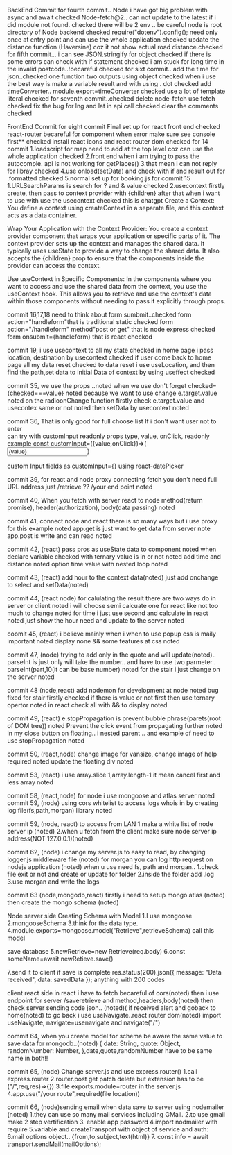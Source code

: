 BackEnd Commit
for fourth commit..
Node i have got big problem with async and await checked
Node-fetch@2.. can not update to the latest if i did module not found. checked
there will be 2 env .. be careful node is root directory of Node backend checked
require("dotenv").config(); need only once at entry point and can use the whole application checked
update the distance function (Haversine) coz it not show actual road distance.checked
for fifth commit...
i can see JSON.stringify for object checked
if there is some errors can check with if statement checked
i am stuck for long time in the invalid postcode..!becareful checked
for sixt commit..
add the time for json..checked
one function two outputs using object checked
when i use the best way is make a variable result and with using . dot checked
add timeConverter.. module.export=timeConverter checked
use a lot of template literal checked
for seventh commit..checked
delete node-fetch use fetch checked
fix the bug for lng and lat in api call checked
clear the comments checked

FrontEnd Commit
for eight commit
Final set up for react front end checked
react-router becareful for component when error make sure see console first\*\* checked
install react icons and react router dom checked
for 14 commit
1.loadscript for map need to add at the top level coz can use the whole application checked
2.front end when i am trying to pass the autocomple. api is not working for getPlaces()
3.that mean i can not reply for libray checked
4.use onload(setData) and check with if and result out for .formatted checked
5.normal set up for booking.js
for commit 15
1.URLSearchParams is search for ? and & value checked
2.usecontext firstly create, then pass to context provider with {children} after that when i want to use with use the usecontext checked
this is chatgpt
Create a Context: You define a context using createContext in a separate file, and this context acts as a data container.

Wrap Your Application with the Context Provider: You create a context provider component that wraps your application or specific parts of it. The context provider sets up the context and manages the shared data. It typically uses useState to provide a way to change the shared data. It also accepts the {children} prop to ensure that the components inside the provider can access the context.

Use useContext in Specific Components: In the components where you want to access and use the shared data from the context, you use the useContext hook. This allows you to retrieve and use the context's data within those components without needing to pass it explicitly through props.

commit 16,17,18
need to think about form sumbmit..checked
form action="handleform"that is traditional static checked
form action="/handleform" method"post or get" that is node express checked
form onsubmit={handleform} that is react checked

commit 19,
i use usecontext to all my state checked
in home page i pass location, destination by usecontext checked
if user come back to home page all my data reset checked
to data reset i use useLocation, and then find the path,set data to initial Data of context by using useffect checked

commit 35,
we use the props ..noted
when we use don't forget checked={checked===value} noted
because we want to use change e.target.value noted
on the radioonChange function firstly check e.target.value and usecontex same or not noted
then setData by usecontext noted

commit 36,
That is only good for full choose list
If i don't want user not to enter  
can try with customInput readonly props
type, value, onClick, readonly
example
const customInput=({value,onClick})=>(
<input type=text readOnly value={value} onClick={onClick}
/>)

custom Input fields as customInput={<CustomInput />}
using react-datePicker

commit 39,
for react and node proxy connecting fetch
you don't need full URL address just /retrieve ?? /your end point noted

commit 40,
When you fetch with server react to node
method(return promise), header(authorization), body(data passing) noted

commit 41,
connect node and react there is so many ways but i use proxy for this example noted
app.get is just want to get data from server note
app.post is write and can read noted

commit 42,
(react)
pass pros as useState data to component noted
when declare variable checked with ternary value is in or not noted
add time and distance noted
option time value with nested loop noted

commit 43,
(react)
add hour to the context data(noted)
just add onchange to select and setData(noted)

commit 44,
(react node)
for calulating the result there are two ways do in server or client noted
i will choose semi calcuate one for react like not too much to change noted
for time i just use second and calculate in react noted
just show the hour need and update to the server noted

coomit 45,
(react)
i believe mainly when i when to use popup css is maily important noted
display none && some features at css noted

commit 47,
(node)
trying to add only in the quote and will update(noted)..
parseInt is just only will take the number.. and have to use two parmeter.. parseInt(part,10(it can be base number) noted
for the stair i just change on the server noted

commit 48
(node,react)
add nodemon for development at node noted
bug fixed for stair firstly checked if there is value or not first then use ternary opertor noted
in react check all with && to display noted

commit 49,
(react)
e.stopPropagation is prevent bubble phrase(parets(root of DOM tree)) noted
Prevent the click event from propagating further noted
in my close button on floating.. i nested parent .. and example of need to use stopPropagation noted

commit 50,
(react,node)
change image for vansize, change image of help required noted
update the floating div noted

commit 53,
(react)
i use array.slice 1,array.length-1 it mean cancel first and less array noted

commit 58,
(react,node)
for node i use mongoose and atlas server noted
commit 59,
(node)
using cors whitelist to access
logs whois in by creating log file(fs,path,morgan) library noted

commit 59,
(node, react)
to access from LAN
1.make a white list of node server ip (noted)
2.when u fetch from the client make sure node server ip address(NOT 127.0.0.1)(noted)

commit 62,
(node)
i change my server.js to easy to read, by changing logger.js middleware file (noted)
for morgan you can log http request on nodejs application (noted)
when u use need fs, path and morgan..
1.check file exit or not and create or update for folder
2.inside the folder add .log
3.use morgan and write the logs

commit 63
(node,mongodb,react)
firstly i need to setup mongo atlas (noted)
then create the mongo schema (noted)

Node server side
Creating Schema with Model
1.I use mongoose
2.mongooseSchema
3.think for the data type.
4.module.exports=mongoose.model("Retrieve",retrieveSchema)
call this model

save database
5.newRetrieve=new Retrieve(req.body)
6.const someName=await newRetieve.save()

7.send it to client if save is complete
res.status(200).json({ message: "Data received", data: savedData });
anything with 200 codes

client react side
in react i have to fetch becareful of cors(noted)
then i use endpoint for server /saveretrieve and method,headers,body(noted)
then check server sending code json.. (noted)(
if received alert and goback to home(noted)
to go back i use useNavigate..react router dom(noted)
import useNavigate, navigate=usenavigate and navigate("/")

commit 64,
when you create model for schema be aware the same value to save data for mongodb..(noted)
{ date: String,
quote: Object,
randomNumber: Number,
},date,quote,randomNumber have to be same name in both!!

commit 65,
(node)
Change server.js and use express.router()
1.call express.router
2.router.post get patch delete but extension has to be ("/",req,res)=>{})
3.file exports.module=router
in the server.js
4.app.use("/your route",required(file location))

commit 66,
(node)sending email when data save to server
using nodemailer (noted)
1.they can use so many mail services including GMail.
2.to use gmail make 2 step vertification 3. enable app password
4.import nodmailer with require
5.variable and createTransport with object of service and auth:
6.mail options object.. {from,to,subject,text(html)} 7. const info = await transport.sendMail(mailOptions);
